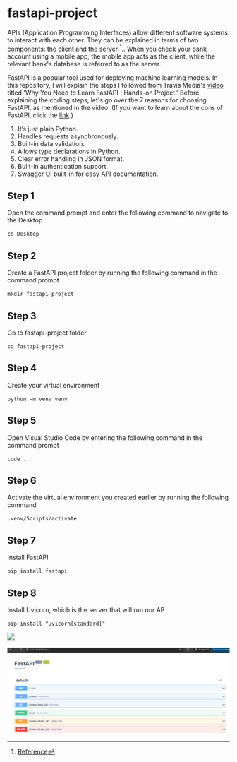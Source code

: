 # fastapi-project

APIs (Application Programming Interfaces) allow different software systems to interact with each other. They can be explained in terms of two components: the client and the server [^1].. When you check your bank account using a mobile app, the mobile app acts as the client, while the relevant bank's database is referred to as the server.

FastAPI is a popular tool used for deploying machine learning models. In this repository, I will explain the steps I followed from Travis Media's [video](https://www.youtube.com/watch?v=cbASjoZZGIw) titled 'Why You Need to Learn FastAPI | Hands-on Project.' Before explaining the coding steps, let's go over the 7 reasons for choosing FastAPI, as mentioned in the video: (If you want to learn about the cons of FastAPI, click the [link](https://medium.com/sciforce/serving-ml-model-as-an-api-sharing-our-experience-aab8fbfdc27d).)

1.  It’s just plain Python.
2.  Handles requests asynchronously.
3.  Built-in data validation.
4.  Allows type declarations in Python.
5.  Clear error handling in JSON format.
6.  Built-in authentication support.
7.  Swagger UI built-in for easy API documentation.

## Step 1
Open the command prompt and enter the following command to navigate to the Desktop

```
cd Desktop
```
## Step 2 
Create a FastAPI project folder by running the following command in the command prompt

```
mkdir fastapi-project
```

## Step 3 
Go to fastapi-project folder

```
cd fastapi-project

```
## Step 4

Create your virtual environment

```
python -m venv venv
```
## Step 5

Open Visual Studio Code by entering the following command in the command prompt

```
code .
```

## Step 6

Activate the virtual environment you created earlier by running the following command

```
.venv/Scripts/activate
```

## Step 7

Install FastAPI

```
pip install fastapi
```

## Step 8

Install Uvicorn, which is the server that will run our AP

```
pip install "uvicorn[standard]"

```





<img src="[https://github.com/favicon.ico](https://github.com/f-kuzey-edes-huyal/fastapi-project/blob/main/fastapi_img.png)" width="15">

![screenshot](https://github.com/f-kuzey-edes-huyal/fastapi-project/blob/main/fastapi_img.png)


[^1]: [Reference](https://aws.amazon.com/what-is/api/)

